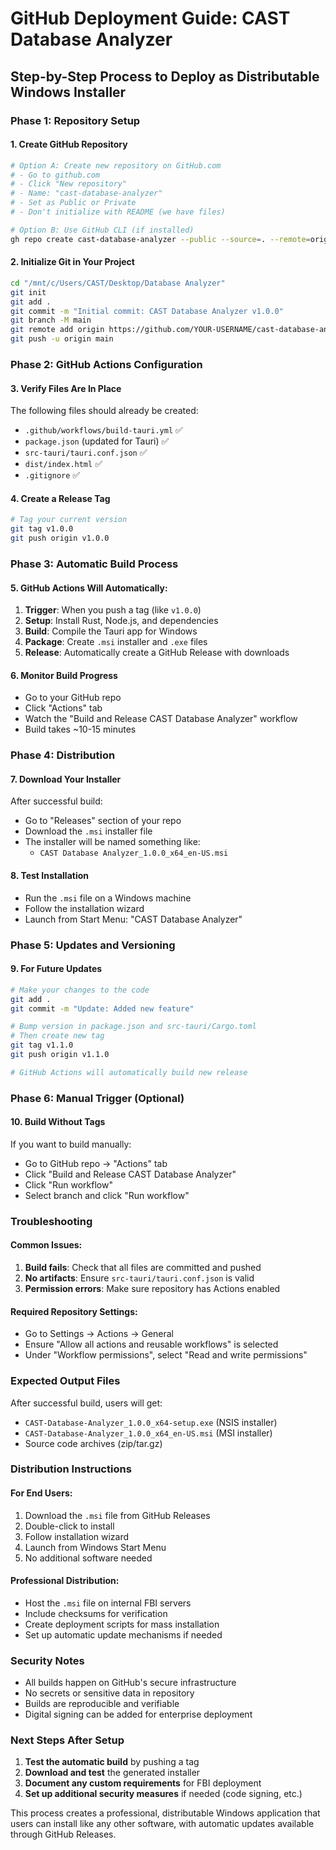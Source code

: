 # GitHub Deployment Guide: CAST Database Analyzer

## Step-by-Step Process to Deploy as Distributable Windows Installer

### Phase 1: Repository Setup

#### 1. Create GitHub Repository
```bash
# Option A: Create new repository on GitHub.com
# - Go to github.com
# - Click "New repository"
# - Name: "cast-database-analyzer"
# - Set as Public or Private
# - Don't initialize with README (we have files)

# Option B: Use GitHub CLI (if installed)
gh repo create cast-database-analyzer --public --source=. --remote=origin --push
```

#### 2. Initialize Git in Your Project
```bash
cd "/mnt/c/Users/CAST/Desktop/Database Analyzer"
git init
git add .
git commit -m "Initial commit: CAST Database Analyzer v1.0.0"
git branch -M main
git remote add origin https://github.com/YOUR-USERNAME/cast-database-analyzer.git
git push -u origin main
```

### Phase 2: GitHub Actions Configuration

#### 3. Verify Files Are In Place
The following files should already be created:
- `.github/workflows/build-tauri.yml` ✅
- `package.json` (updated for Tauri) ✅
- `src-tauri/tauri.conf.json` ✅
- `dist/index.html` ✅
- `.gitignore` ✅

#### 4. Create a Release Tag
```bash
# Tag your current version
git tag v1.0.0
git push origin v1.0.0
```

### Phase 3: Automatic Build Process

#### 5. GitHub Actions Will Automatically:
1. **Trigger**: When you push a tag (like `v1.0.0`)
2. **Setup**: Install Rust, Node.js, and dependencies
3. **Build**: Compile the Tauri app for Windows
4. **Package**: Create `.msi` installer and `.exe` files
5. **Release**: Automatically create a GitHub Release with downloads

#### 6. Monitor Build Progress
- Go to your GitHub repo
- Click "Actions" tab
- Watch the "Build and Release CAST Database Analyzer" workflow
- Build takes ~10-15 minutes

### Phase 4: Distribution

#### 7. Download Your Installer
After successful build:
- Go to "Releases" section of your repo
- Download the `.msi` installer file
- The installer will be named something like:
  - `CAST Database Analyzer_1.0.0_x64_en-US.msi`

#### 8. Test Installation
- Run the `.msi` file on a Windows machine
- Follow the installation wizard
- Launch from Start Menu: "CAST Database Analyzer"

### Phase 5: Updates and Versioning

#### 9. For Future Updates
```bash
# Make your changes to the code
git add .
git commit -m "Update: Added new feature"

# Bump version in package.json and src-tauri/Cargo.toml
# Then create new tag
git tag v1.1.0
git push origin v1.1.0

# GitHub Actions will automatically build new release
```

### Phase 6: Manual Trigger (Optional)

#### 10. Build Without Tags
If you want to build manually:
- Go to GitHub repo → "Actions" tab
- Click "Build and Release CAST Database Analyzer"
- Click "Run workflow"
- Select branch and click "Run workflow"

### Troubleshooting

#### Common Issues:
1. **Build fails**: Check that all files are committed and pushed
2. **No artifacts**: Ensure `src-tauri/tauri.conf.json` is valid
3. **Permission errors**: Make sure repository has Actions enabled

#### Required Repository Settings:
- Go to Settings → Actions → General
- Ensure "Allow all actions and reusable workflows" is selected
- Under "Workflow permissions", select "Read and write permissions"

### Expected Output Files

After successful build, users will get:
- `CAST-Database-Analyzer_1.0.0_x64-setup.exe` (NSIS installer)
- `CAST-Database-Analyzer_1.0.0_x64_en-US.msi` (MSI installer)
- Source code archives (zip/tar.gz)

### Distribution Instructions

#### For End Users:
1. Download the `.msi` file from GitHub Releases
2. Double-click to install
3. Follow installation wizard
4. Launch from Windows Start Menu
5. No additional software needed

#### Professional Distribution:
- Host the `.msi` file on internal FBI servers
- Include checksums for verification
- Create deployment scripts for mass installation
- Set up automatic update mechanisms if needed

### Security Notes

- All builds happen on GitHub's secure infrastructure
- No secrets or sensitive data in repository
- Builds are reproducible and verifiable
- Digital signing can be added for enterprise deployment

### Next Steps After Setup

1. **Test the automatic build** by pushing a tag
2. **Download and test** the generated installer
3. **Document any custom requirements** for FBI deployment
4. **Set up additional security measures** if needed (code signing, etc.)

This process creates a professional, distributable Windows application that users can install like any other software, with automatic updates available through GitHub Releases.